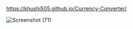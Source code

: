 https://khushi505.github.io/Currency-Converter/

![Screenshot (71)](https://github.com/khushi505/Currency-Converter/assets/121372231/1b4ef987-1cc5-439a-86b0-1982907029ca)
